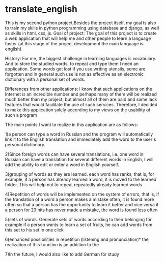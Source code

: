 # translate_english
This is my second python project.Besides the project itself, my goal is also to train my skills in python programming using database and django, as well as skills in html, css, js. Goal of project: The goal of this project is to create a web application that will help me and other people to learn a language faster (at this stage of the project development the main language is english).

History: For me, the biggest challenge in learning languages is vocabulary. And to store the studied words, to repeat and type them I need an application. Some words get lost if you use writing utensils, some are forgotten and in general such use is not as effective as an electronic dictionary with a personal set of words.

Differences from other applications: I know that such applications on the Internet is an incredible number and perhaps many of them will be realized much better than my project, but almost all of them are paid and some lack features that would facilitate the use of such services. Therefore, I decided to make this application solely according to my views on the usability of such a program

The main points I want to realize in this application are as follows:

1)a person can type a word in Russian and the program will automatically link it to the English translation and immediately add the word to the user's personal dictionary.

2)Since foreign words can have several translations, i.e. one word in Russian can have a translation for several different words in English, I will add the ability to edit or enter a word in English yourself.

3)grouping of words as they are learned. each word has ranks, that is, for example, if a person has already learned a word, it is moved to the learned folder. This will help not to repeat repeatedly already learned words

4)Repetition of words will be implemented on the system of errors, that is, if the translation of a word a person makes a mistake often, it is found more often so that a person has the opportunity to learn it better and vice versa if a person for 20 hits has never made a mistake, the word is found less often

5)sets of words. Generate sets of words according to their belonging for example if a person wants to learn a set of fruits, he can add words from this set to his set in one click

6)enhanced possibilities in repetition (listening and pronunciation)* the realization of this function is an addition to the

7)In the future, I would also like to add German for study
